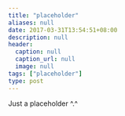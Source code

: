 ```yaml
---
title: "placeholder"
aliases: null
date: 2017-03-31T13:54:51+08:00
description: null
header:
  caption: null
  caption_url: null
  image: null
tags: ["placeholder"]
type: post
---
```


Just a placeholder ^.^

